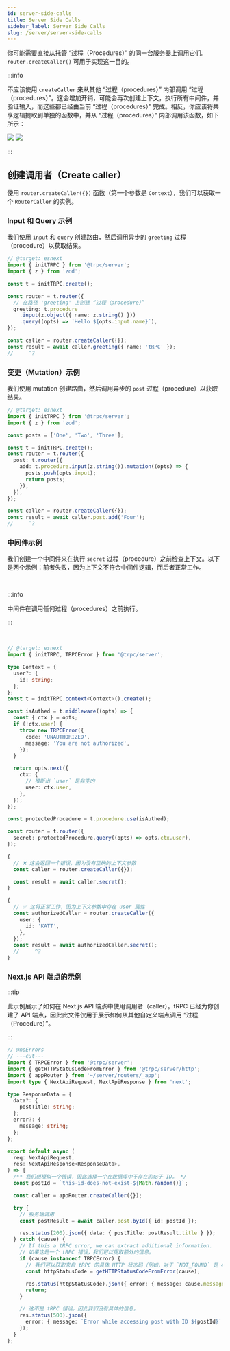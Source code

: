 ```yaml
---
id: server-side-calls
title: Server Side Calls
sidebar_label: Server Side Calls
slug: /server/server-side-calls
---
```


你可能需要直接从托管 “过程（Procedures）” 的同一台服务器上调用它们。`router.createCaller()` 可用于实现这一目的。

:::info

不应该使用 `createCaller` 来从其他 “过程（procedures）” 内部调用 “过程（procedures）”。这会增加开销，可能会再次创建上下文，执行所有中间件，并验证输入，而这些都已经由当前 “过程（procedures）” 完成。相反，你应该将共享逻辑提取到单独的函数中，并从 “过程（procedures）” 内部调用该函数，如下所示：

<div className="flex gap-2 w-full justify-between pt-2">
  <img src="https://user-images.githubusercontent.com/51714798/212568342-0a8440cb-68ed-48ae-9849-8c7bc417633e.png" className="w-[49.5%]" />
  <img src="https://user-images.githubusercontent.com/51714798/212568254-06cc56d0-35f6-4bb5-bff9-d25caf092c2c.png" className="w-[49.5%]" />
</div>

:::

## 创建调用者（Create caller）

使用 `router.createCaller({})` 函数（第一个参数是 `Context`），我们可以获取一个 `RouterCaller` 的实例。

### Input 和 Query 示例

我们使用 `input` 和 `query` 创建路由，然后调用异步的 `greeting` 过程（procedure）以获取结果。

```ts twoslash
// @target: esnext
import { initTRPC } from '@trpc/server';
import { z } from 'zod';

const t = initTRPC.create();

const router = t.router({
  // 在路径 'greeting' 上创建 “过程（procedure）”
  greeting: t.procedure
    .input(z.object({ name: z.string() }))
    .query((opts) => `Hello ${opts.input.name}`),
});

const caller = router.createCaller({});
const result = await caller.greeting({ name: 'tRPC' });
//     ^?
```

### 变更（Mutation）示例

我们使用 mutation 创建路由，然后调用异步的 `post` 过程（procedure）以获取结果。

```ts twoslash
// @target: esnext
import { initTRPC } from '@trpc/server';
import { z } from 'zod';

const posts = ['One', 'Two', 'Three'];

const t = initTRPC.create();
const router = t.router({
  post: t.router({
    add: t.procedure.input(z.string()).mutation((opts) => {
      posts.push(opts.input);
      return posts;
    }),
  }),
});

const caller = router.createCaller({});
const result = await caller.post.add('Four');
//     ^?
```

### 中间件示例

我们创建一个中间件来在执行 `secret` 过程（procedure）之前检查上下文。以下是两个示例：前者失败，因为上下文不符合中间件逻辑，而后者正常工作。

<br />

:::info

中间件在调用任何过程（procedures）之前执行。

:::

<br />

```ts twoslash
// @target: esnext
import { initTRPC, TRPCError } from '@trpc/server';

type Context = {
  user?: {
    id: string;
  };
};
const t = initTRPC.context<Context>().create();

const isAuthed = t.middleware((opts) => {
  const { ctx } = opts;
  if (!ctx.user) {
    throw new TRPCError({
      code: 'UNAUTHORIZED',
      message: 'You are not authorized',
    });
  }

  return opts.next({
    ctx: {
      // 推断出 `user` 是非空的
      user: ctx.user,
    },
  });
});

const protectedProcedure = t.procedure.use(isAuthed);

const router = t.router({
  secret: protectedProcedure.query((opts) => opts.ctx.user),
});

{
  // ❌ 这会返回一个错误，因为没有正确的上下文参数
  const caller = router.createCaller({});

  const result = await caller.secret();
}

{
  // ✅ 这将正常工作，因为上下文参数中存在 user 属性
  const authorizedCaller = router.createCaller({
    user: {
      id: 'KATT',
    },
  });
  const result = await authorizedCaller.secret();
  //     ^?
}
```

### Next.js API 端点的示例

:::tip

此示例展示了如何在 Next.js API 端点中使用调用者（caller）。tRPC 已经为你创建了 API 端点，因此此文件仅用于展示如何从其他自定义端点调用 “过程（Procedure）”。

:::

```ts twoslash
// @noErrors
// ---cut---
import { TRPCError } from '@trpc/server';
import { getHTTPStatusCodeFromError } from '@trpc/server/http';
import { appRouter } from '~/server/routers/_app';
import type { NextApiRequest, NextApiResponse } from 'next';

type ResponseData = {
  data?: {
    postTitle: string;
  };
  error?: {
    message: string;
  };
};

export default async (
  req: NextApiRequest,
  res: NextApiResponse<ResponseData>,
) => {
  /** 我们想模拟一个错误，因此选择一个在数据库中不存在的帖子 ID。 */
  const postId = `this-id-does-not-exist-${Math.random()}`;

  const caller = appRouter.createCaller({});

  try {
    // 服务端调用
    const postResult = await caller.post.byId({ id: postId });

    res.status(200).json({ data: { postTitle: postResult.title } });
  } catch (cause) {
    // If this a tRPC error, we can extract additional information.
    // 如果这是一个 tRPC 错误，我们可以提取额外的信息。
    if (cause instanceof TRPCError) {
      // 我们可以获取来自 tRPC 的具体 HTTP 状态码（例如，对于 `NOT_FOUND` 是 404）。
      const httpStatusCode = getHTTPStatusCodeFromError(cause);

      res.status(httpStatusCode).json({ error: { message: cause.message } });
      return;
    }

    // 这不是 tRPC 错误，因此我们没有具体的信息。
    res.status(500).json({
      error: { message: `Error while accessing post with ID ${postId}` },
    });
  }
};
```
